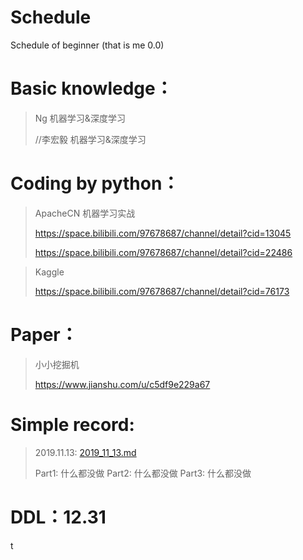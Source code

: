 # Schedule
Schedule of beginner (that is me 0.0)

# Basic knowledge：

>Ng 机器学习&深度学习
>
>//李宏毅 机器学习&深度学习

# Coding by python：

>ApacheCN 机器学习实战
>
>https://space.bilibili.com/97678687/channel/detail?cid=13045
>
>https://space.bilibili.com/97678687/channel/detail?cid=22486

>Kaggle
>
>https://space.bilibili.com/97678687/channel/detail?cid=76173

# Paper：

>小小挖掘机
>
>https://www.jianshu.com/u/c5df9e229a67

# Simple record:

>2019.11.13: [2019_11_13.md](2019_11_13.md)
>
>Part1: 什么都没做 Part2: 什么都没做 Part3: 什么都没做

# DDL：12.31

t
